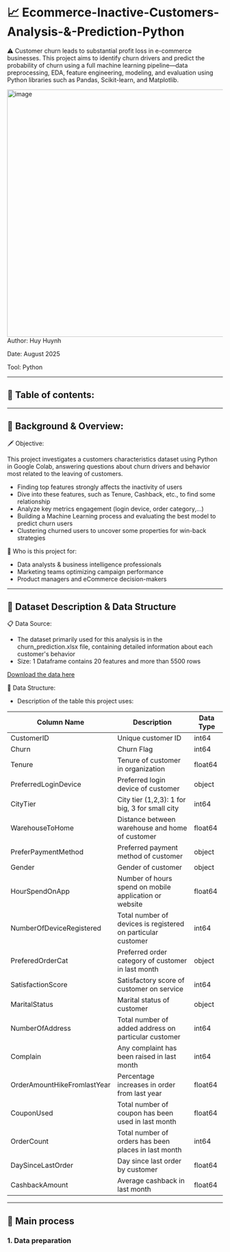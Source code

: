 # 📈 Ecommerce-Inactive-Customers-Analysis-&-Prediction-Python

:warning: Customer churn leads to substantial profit loss in e-commerce businesses. 
This project aims to identify churn drivers and predict the probability of churn using a full machine learning pipeline—data preprocessing, EDA, feature engineering, modeling, and evaluation using Python libraries such as Pandas, Scikit-learn, and Matplotlib. 

<img width="979" height="578" alt="image" src="https://github.com/user-attachments/assets/55b63286-37b0-4275-a35f-f51d88f451b1" />
Author: Huy Huynh

Date: August 2025

Tool: Python 

---
## :bookmark: Table of contents:
---
## :memo: Background & Overview:

:dagger: Objective: 

This project investigates a customers characteristics dataset using Python in Google Colab, answering questions about churn drivers and behavior most related to the leaving of customers. 

- Finding top features strongly affects the inactivity of users
- Dive into these features, such as Tenure, Cashback, etc., to find some relationship
- Analyze key metrics engagement (login device, order category,...)
- Building a Machine Learning process and evaluating the best model to predict churn users
- Clustering churned users to uncover some properties for win-back strategies

:bow_and_arrow: Who is this project for:

- Data analysts & business intelligence professionals
- Marketing teams optimizing campaign performance
- Product managers and eCommerce decision-makers
---
## :page_facing_up: Dataset Description & Data Structure 
:clipboard: Data Source: 
- The dataset primarily used for this analysis is in the churn_prediction.xlsx file, containing detailed information about each customer's behavior
- Size: 1 Dataframe contains 20 features and more than 5500 rows
  
[Download the data here](https://docs.google.com/spreadsheets/d/1WDFxP3ipf-b2GnZJ1_8gtnrbBV08R2oH/edit?gid=216773957#gid=216773957)

:toolbox: Data Structure:
- Description of the table this project uses:

| Column Name                 | Description                                                                  | Data Type |
|-----------------------------|-------------------------------------------------------------------------------|-----------|
| CustomerID                  | Unique customer ID                                                            | int64     |
| Churn                       | Churn Flag                                                                    | int64     |
| Tenure                      | Tenure of customer in organization                                            | float64   |
| PreferredLoginDevice        | Preferred login device of customer                                            | object    |
| CityTier                    | City tier (1,2,3): 1 for big, 3 for small city                                | int64     |
| WarehouseToHome             | Distance between warehouse and home of customer                               | float64   |
| PreferPaymentMethod         | Preferred payment method of customer                                          | object    |
| Gender                      | Gender of customer                                                            | object    |
| HourSpendOnApp              | Number of hours spend on mobile application or website                        | float64   |
| NumberOfDeviceRegistered    | Total number of devices is registered on particular customer                  | int64     |
| PreferedOrderCat            | Preferred order category of customer in last month                            | object    |
| SatisfactionScore           | Satisfactory score of customer on service                                     | int64     |
| MaritalStatus               | Marital status of customer                                                    | object    |
| NumberOfAddress             | Total number of added address on particular customer                          | int64     |
| Complain                    | Any complaint has been raised in last month                                   | int64     |
| OrderAmountHikeFromlastYear | Percentage increases in order from last year                                  | float64   |
| CouponUsed                  | Total number of coupon has been used in last month                            | float64   |
| OrderCount                  | Total number of orders has been places in last month                          | int64     |
| DaySinceLastOrder           | Day since last order by customer                                              | float64   |
| CashbackAmount              | Average cashback in last month                                                | float64   |

---
## :open_book: Main process 
### 1. Data preparation


